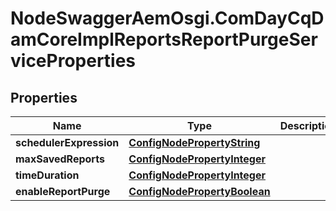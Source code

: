 # NodeSwaggerAemOsgi.ComDayCqDamCoreImplReportsReportPurgeServiceProperties

## Properties
Name | Type | Description | Notes
------------ | ------------- | ------------- | -------------
**schedulerExpression** | [**ConfigNodePropertyString**](ConfigNodePropertyString.md) |  | [optional] 
**maxSavedReports** | [**ConfigNodePropertyInteger**](ConfigNodePropertyInteger.md) |  | [optional] 
**timeDuration** | [**ConfigNodePropertyInteger**](ConfigNodePropertyInteger.md) |  | [optional] 
**enableReportPurge** | [**ConfigNodePropertyBoolean**](ConfigNodePropertyBoolean.md) |  | [optional] 



